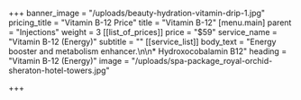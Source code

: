 +++
banner_image = "/uploads/beauty-hydration-vitamin-drip-1.jpg"
pricing_title = "Vitamin B-12 Price"
title = "Vitamin B-12"
[menu.main]
parent = "Injections"
weight = 3
[[list_of_prices]]
price = "$59"
service_name = "Vitamin B-12 (Energy)"
subtitle = ""
[[service_list]]
body_text = "Energy booster and metabolism enhancer.\n\n* Hydroxocobalamin B12"
heading = "Vitamin B-12 (Energy)"
image = "/uploads/spa-package_royal-orchid-sheraton-hotel-towers.jpg"

+++
